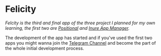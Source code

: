 # Felicity

*_Felcity_ is the third and final app of the three project I planned for my own learning, the first two are [Positional](https://github.com/Hamza417/Positional) and [Inure App Manager](https://github.com/Hamza417/Inure).*

The development of the app has started and if you've used the first two apps you might wanna join the [Telegram Channel](https://t.me/felicity_music_player) and become the part of the whole initial development process.
